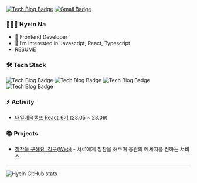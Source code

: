 
[![Tech Blog Badge](http://img.shields.io/badge/-Tech%20blog-black?style=flat-square&logo=github&link=https://velog.io/@hyensssu)](https://velog.io/@hyensssu/)
[![Gmail Badge](https://img.shields.io/badge/-Gmail-d14836?style=flat-square&logo=Gmail&logoColor=white&link=mailto:hyensss_@naver.com)](mailto:hyensss_@naver.com)

### 👨🏻‍💻 Hyein Na

- 👨 Frontend Developer
- 🌱 I’m interested in Javascript, React, Typescript
- [ RESUME ](https://www.notion.so/21f676e45b924f88903caee329c5447e)

### 🛠 Tech Stack

![Tech Blog Badge](https://img.shields.io/badge/Javascript-F7DF1E?style=flat&logo=Javascript&logoColor=black)
![Tech Blog Badge](https://img.shields.io/badge/Typescript-3178C6?style=flat&logo=Typescript&logoColor=white)
![Tech Blog Badge](https://img.shields.io/badge/React-61DAFB?style=flat&logo=React&logoColor=black)
![Tech Blog Badge](https://img.shields.io/badge/Firebase-FFCA28?style=flat&logo=Firebase&logoColor=white)


### ⚡ Activity

- [내일배움캠프 React_6기](https://nbcamp.spartacodingclub.kr/) (23.05 ~ 23.09)

### 📚 Projects

- [칭찬을 구해요, 칭구(Web)](https://www.praising.co.kr/) - 서로에게 칭찬을 해주며 응원의 메세지를 전하는 서비스

<hr />

![Hyein GitHub stats](https://github-readme-stats.vercel.app/api?username=hyensssu&theme=dark&show_icons=true)
